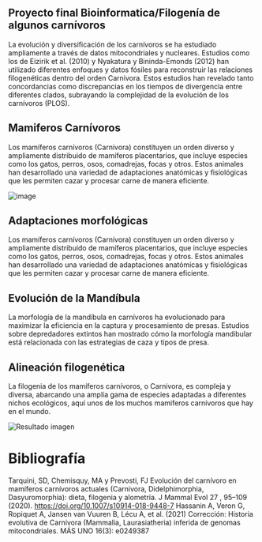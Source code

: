 ## Proyecto final Bioinformatica/Filogenía de algunos carnívoros

La evolución y diversificación de los carnívoros se ha estudiado ampliamente a través de datos mitocondriales y nucleares. Estudios como los de Eizirik et al. (2010) y Nyakatura y Bininda-Emonds (2012) han utilizado diferentes enfoques y datos fósiles para reconstruir las relaciones filogenéticas dentro del orden Carnivora. Estos estudios han revelado tanto concordancias como discrepancias en los tiempos de divergencia entre diferentes clados, subrayando la complejidad de la evolución de los carnívoros​ (PLOS)​.

## Mamiferos Carnívoros

Los mamíferos carnívoros (Carnivora) constituyen un orden diverso y ampliamente distribuido de mamíferos placentarios, que incluye especies como los gatos, perros, osos, comadrejas, focas y otros. Estos animales han desarrollado una variedad de adaptaciones anatómicas y fisiológicas que les permiten cazar y procesar carne de manera eficiente.

![image](https://github.com/evelcp/ProyectoFinalBio24/assets/171622096/be2b4712-c5e5-4288-b3bd-508cf5bf5330)


## Adaptaciones morfológicas

Los mamíferos carnívoros (Carnivora) constituyen un orden diverso y ampliamente distribuido de mamíferos placentarios, que incluye especies como los gatos, perros, osos, comadrejas, focas y otros. Estos animales han desarrollado una variedad de adaptaciones anatómicas y fisiológicas que les permiten cazar y procesar carne de manera eficiente.

## Evolución de la Mandíbula

La morfología de la mandíbula en carnívoros ha evolucionado para maximizar la eficiencia en la captura y procesamiento de presas. Estudios sobre depredadores extintos han mostrado cómo la morfología mandibular está relacionada con las estrategias de caza y tipos de presa​​.

## Alineación filogenética

La filogenia de los mamíferos carnívoros, o Carnivora, es compleja y diversa, abarcando una amplia gama de especies adaptadas a diferentes nichos ecológicos, aquí unos de los muchos mamiferos carnívoros que hay en el mundo.

![Resultado imagen](https://github.com/evelcp/ProyectoFinalBio24/assets/171622096/0ca05e81-7114-461b-8fe9-db8787ae30f0)

# Bibliografía
Tarquini, SD, Chemisquy, MA y Prevosti, FJ Evolución del carnívoro en mamíferos carnívoros actuales (Carnivora, Didelphimorphia, Dasyuromorphia): dieta, filogenia y alometría. J Mammal Evol 27 , 95–109 (2020). https://doi.org/10.1007/s10914-018-9448-7
Hassanin A, Veron G, Ropiquet A, Jansen van Vuuren B, Lécu A, et al. (2021) Corrección: Historia evolutiva de Carnivora (Mammalia, Laurasiatheria) inferida de genomas mitocondriales. MÁS UNO 16(3): e0249387

